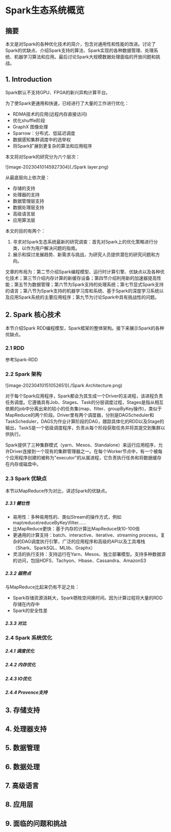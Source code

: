 # Spark生态系统概览

## 摘要

本文是对Spark的各种优化技术的简介，包含对通用性和性能的改进。讨论了Spark的优缺点、介绍Spark支持的算法、Spark实现的各种数据管理、处理系统、机器学习算法和应用。最后讨论Spark大规模数据处理面临的开放问题和挑战。

## 1. Introduction

Spark默认不支持GPU、FPGA的新兴异构计算平台。

为了使Spark更通用和快速，已经进行了大量的工作进行优化：

- RDMA技术的应用(远程内存直接访问)
- 优化shuffle阶段
- GraphX 图像处理
- Sparrow：分布式、低延迟调度
- 数据感知集群调度中的选举权
- 将Spark扩展到更复杂的算法和应用程序

本文将对Spark的研究分为六个层次：

![image-20230410145927304](./Spark layer.png)

从最底层向上依次是：

- 存储的支持
- 处理器的支持
- 数据管理层支持
- 数据处理层支持
- 高级语言层
- 应用算法层

本文的目的有两个：

1. 寻求对Spark生态系统最新的研究调查：首先对Spark上的优化策略进行分类，以作为用户解决问题的指南。
2. 展示和探讨发展趋势、新需求与挑战，为研究人员提供潜在的研究问题和方向。

文章的布局为：第二节介绍Spark编程模型、运行时计算引擎、优缺点以及各种优化技术；第三节介绍内存计算的新缓存设备；第四节介绍利用新的加速器提高性能；第五节为数据管理；第六节为Spark支持的处理系统；第七节显式Spark支持的语言；第八节为Spark支持的机器学习库和系统、基于Spark的深度学习系统以及应用Spark系统的主要应用程序；第九节为讨论Spark中具有挑战性的问题。

## 2. Spark 核心技术

本节介绍Spark RDD编程模型，Spark框架的整体架构。接下来展示Spark的各种优缺点。

### 2.1 RDD

参考Spark-RDD

### 2.2 Spark 架构

![image-20230410151052651](./Spark Architecture.png)

对于每个Spark应用程序，Spark都会为其生成一个Driver的主进程，该进程负责任务调度。它遵循具有Job、Stages、Task的分层调度过程，Stages是指从相互依赖的job中分离出来的较小的任务集(map、filter、groupByKey操作)，类似于MapReduce的两个阶段。Driver里有两个调度器，分别是DAGScheduler和TaskScheduler，DAGS为作业计算阶段的DAG，跟踪具体化的RDD以及Stage的输出，TaskS是一个低级调度程序，负责从每个阶段获取任务并将其提交到集群以供执行。

Spark提供了三种集群模式（yarn、Mesos、Standalone）来运行应用程序，允许Driver连接到一个现有的集群管理器之一。在每个Worker节点中，有一个被每个应用程序创建的被称为"executor"的从属进程，它负责执行任务和将数据缓存在内存或磁盘中。

### 2.3 Spark 优缺点

本节以MapReduce作为对比，讲述Spark的优缺点。

##### 2.3.1 健壮性

- 易用性：多种易用性的、类似Stream的操作方式，例如map\reduce\reduceByKey\filter……
- 比MapReduce更快：基于内存的计算比MapReduce快10-100倍
- 更通用的计算支持：batch、interactive、iterative、streaming process。复杂的DAG调度执行引擎，广泛的应用程序和高级的API以及工具堆栈（Shark、SparkSQL、MLlib、Graphx）
- 灵活的执行支持：支持运行在Yarn、Mesos、独立部署模型。支持多种数据源的访问，包括HDFS、Tachyon、Hbase、Cassandra、AmazonS3

##### 2.3.2 弱势点

与MapReduce比起来仍有不足之处：

- Spark存储资源消耗大，Spark牺牲空间换时间。因为计算过程将大量的RDD存储在内存中
- Spark的安全性差

##### 2.3.3 对比

### 2.4 Spark 系统优化

##### 2.4.1 调度优化

##### 2.4.2 内存优化

##### 2.4.3 IO优化

##### 2.4.4 Provence支持

## 3. 存储支持

## 4. 处理器支持

## 5. 数据管理

## 6. 数据处理

## 7. 高级语言

## 8. 应用层

## 9. 面临的问题和挑战

##### 
